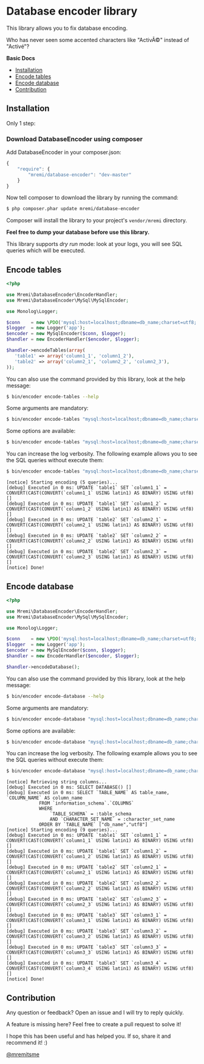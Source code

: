 Database encoder library
========================

This library allows you to fix database encoding.

Who has never seen some accented characters like "ActivÃ©" instead of "Activé"?

**Basic Docs**

* [Installation](#installation)
* [Encode tables](#encode-tables)
* [Encode database](#encode-database)
* [Contribution](#contribution)

<a name="installation"></a>

## Installation

Only 1 step:

### Download DatabaseEncoder using composer

Add DatabaseEncoder in your composer.json:

```js
{
    "require": {
        "mremi/database-encoder": "dev-master"
    }
}
```

Now tell composer to download the library by running the command:

``` bash
$ php composer.phar update mremi/database-encoder
```

Composer will install the library to your project's `vendor/mremi` directory.

**Feel free to dump your database before use this library.**

This library supports *dry run* mode: look at your logs, you will see SQL
queries which will be executed.

<a name="encode-tables"></a>

## Encode tables

```php
<?php

use Mremi\DatabaseEncoder\EncoderHandler;
use Mremi\DatabaseEncoder\MySql\MySqlEncoder;

use Monolog\Logger;

$conn    = new \PDO('mysql:host=localhost;dbname=db_name;charset=utf8;', 'db_user', 'db_password');
$logger  = new Logger('app');
$encoder = new MySqlEncoder($conn, $logger);
$handler = new EncoderHandler($encoder, $logger);

$handler->encodeTables(array(
   'table1' => array('column1_1', 'column1_2'),
   'table2' => array('column2_1', 'column2_2', 'column2_3'),
));
```

You can also use the command provided by this library, look at the help message:

```bash
$ bin/encoder encode-tables --help
```

Some arguments are mandatory:

```bash
$ bin/encoder encode-tables "mysql:host=localhost;dbname=db_name;charset=utf8;" db_user db_password '{"table1":["column1_1","column1_2"],"table2":["column2_1","column2_2","column2_3"]}'
```

Some options are available:

```bash
$ bin/encoder encode-tables "mysql:host=localhost;dbname=db_name;charset=utf8;" db_user db_password '{"table1":["column1_1","column1_2"],"table2":["column2_1","column2_2","column2_3"]}' --options='{"1000":1}' --encoding=utf8 --dry-run
```

You can increase the log verbosity. The following example allows you to see the
SQL queries without execute them:

```bash
$ bin/encoder encode-tables "mysql:host=localhost;dbname=db_name;charset=utf8;" db_user db_password '{"table1":["column1_1","column1_2"],"table2":["column2_1","column2_2","column2_3"]}' --dry-run -vvv
```

```
[notice] Starting encoding (5 queries)...
[debug] Executed in 0 ms: UPDATE `table1` SET `column1_1` = CONVERT(CAST(CONVERT(`column1_1` USING latin1) AS BINARY) USING utf8) []
[debug] Executed in 0 ms: UPDATE `table1` SET `column1_2` = CONVERT(CAST(CONVERT(`column1_2` USING latin1) AS BINARY) USING utf8) []
[debug] Executed in 0 ms: UPDATE `table2` SET `column2_1` = CONVERT(CAST(CONVERT(`column2_1` USING latin1) AS BINARY) USING utf8) []
[debug] Executed in 0 ms: UPDATE `table2` SET `column2_2` = CONVERT(CAST(CONVERT(`column2_2` USING latin1) AS BINARY) USING utf8) []
[debug] Executed in 0 ms: UPDATE `table2` SET `column2_3` = CONVERT(CAST(CONVERT(`column2_3` USING latin1) AS BINARY) USING utf8) []
[notice] Done!
```

<a name="encode-database"></a>

## Encode database

```php
<?php

use Mremi\DatabaseEncoder\EncoderHandler;
use Mremi\DatabaseEncoder\MySql\MySqlEncoder;

use Monolog\Logger;

$conn    = new \PDO('mysql:host=localhost;dbname=db_name;charset=utf8;', 'db_user', 'db_password');
$logger  = new Logger('app');
$encoder = new MySqlEncoder($conn, $logger);
$handler = new EncoderHandler($encoder, $logger);

$handler->encodeDatabase();
```

You can also use the command provided by this library, look at the help message:

```bash
$ bin/encoder encode-database --help
```

Some arguments are mandatory:

```bash
$ bin/encoder encode-database "mysql:host=localhost;dbname=db_name;charset=utf8;" db_user db_password
```

Some options are available:

```bash
$ bin/encoder encode-database "mysql:host=localhost;dbname=db_name;charset=utf8;" db_user db_password --options='{"1000":1}' --encoding=utf8 --dry-run
```

You can increase the log verbosity. The following example allows you to see the
SQL queries without execute them:

```bash
$ bin/encoder encode-database "mysql:host=localhost;dbname=db_name;charset=utf8;" db_user db_password --dry-run -vvv
```

```
[notice] Retrieving string columns...
[debug] Executed in 0 ms: SELECT DATABASE() []
[debug] Executed in 0 ms: SELECT `TABLE_NAME` AS table_name, `COLUMN_NAME` AS column_name
            FROM `information_schema`.`COLUMNS`
            WHERE
                `TABLE_SCHEMA` = :table_schema
                AND `CHARACTER_SET_NAME` = :character_set_name
            ORDER BY `TABLE_NAME` ["db_name","utf8"]
[notice] Starting encoding (9 queries)...
[debug] Executed in 0 ms: UPDATE `table1` SET `column1_1` = CONVERT(CAST(CONVERT(`column1_1` USING latin1) AS BINARY) USING utf8) []
[debug] Executed in 0 ms: UPDATE `table1` SET `column1_2` = CONVERT(CAST(CONVERT(`column1_2` USING latin1) AS BINARY) USING utf8) []
[debug] Executed in 0 ms: UPDATE `table2` SET `column2_1` = CONVERT(CAST(CONVERT(`column2_1` USING latin1) AS BINARY) USING utf8) []
[debug] Executed in 0 ms: UPDATE `table2` SET `column2_2` = CONVERT(CAST(CONVERT(`column2_2` USING latin1) AS BINARY) USING utf8) []
[debug] Executed in 0 ms: UPDATE `table2` SET `column2_3` = CONVERT(CAST(CONVERT(`column2_3` USING latin1) AS BINARY) USING utf8) []
[debug] Executed in 0 ms: UPDATE `table3` SET `column3_1` = CONVERT(CAST(CONVERT(`column3_1` USING latin1) AS BINARY) USING utf8) []
[debug] Executed in 0 ms: UPDATE `table3` SET `column3_2` = CONVERT(CAST(CONVERT(`column3_2` USING latin1) AS BINARY) USING utf8) []
[debug] Executed in 0 ms: UPDATE `table3` SET `column3_3` = CONVERT(CAST(CONVERT(`column3_3` USING latin1) AS BINARY) USING utf8) []
[debug] Executed in 0 ms: UPDATE `table3` SET `column3_4` = CONVERT(CAST(CONVERT(`column3_4` USING latin1) AS BINARY) USING utf8) []
[notice] Done!
```

<a name="contribution"></a>

## Contribution

Any question or feedback? Open an issue and I will try to reply quickly.

A feature is missing here? Feel free to create a pull request to solve it!

I hope this has been useful and has helped you. If so, share it and recommend
it! :)

[@mremitsme](https://twitter.com/mremitsme)
